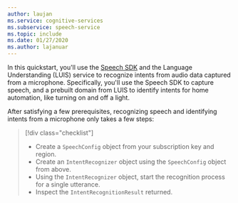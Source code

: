 ```yaml
---
author: laujan
ms.service: cognitive-services
ms.subservice: speech-service
ms.topic: include
ms.date: 01/27/2020
ms.author: lajanuar
---
```


In this quickstart, you'll use the [Speech SDK](~/articles/cognitive-services/speech-service/speech-sdk.md) and the Language Understanding (LUIS) service to recognize intents from audio data captured from a microphone. Specifically, you'll use the Speech SDK to capture speech, and a prebuilt domain from LUIS to identify intents for home automation, like turning on and off a light. 

After satisfying a few prerequisites, recognizing speech and identifying intents from a microphone only takes a few steps:

> [!div class="checklist"]
>
> * Create a `SpeechConfig` object from your subscription key and region.
> * Create an `IntentRecognizer` object using the `SpeechConfig` object from above.
> * Using the `IntentRecognizer` object, start the recognition process for a single utterance.
> * Inspect the `IntentRecognitionResult` returned.


